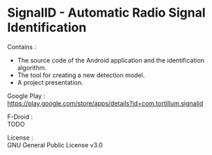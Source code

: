 # SignalID - Automatic Radio Signal Identification

Contains :  
- The source code of the Android application and the identification algorithm.  
- The tool for creating a new detection model.  
- A project presentation.

Google Play :  
https://play.google.com/store/apps/details?id=com.tortillum.signalid

F-Droid :  
TODO

License :  
GNU General Public License v3.0
